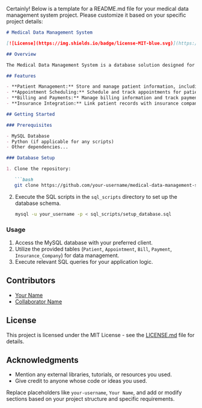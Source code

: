 Certainly! Below is a template for a README.md file for your medical data management system project. Please customize it based on your specific project details:

```markdown
# Medical Data Management System

[![License](https://img.shields.io/badge/license-MIT-blue.svg)](https://opensource.org/licenses/MIT)

## Overview

The Medical Data Management System is a database solution designed for efficiently managing medical information, including patient records, appointments, bills, and insurance details. This repository contains SQL scripts for database setup, modifications, and additional components related to medical data management.

## Features

- **Patient Management:** Store and manage patient information, including personal details and medical history.
- **Appointment Scheduling:** Schedule and track appointments for patients with healthcare providers.
- **Billing and Payments:** Manage billing information and track payments for medical services.
- **Insurance Integration:** Link patient records with insurance company details for streamlined information retrieval.

## Getting Started

### Prerequisites

- MySQL Database
- Python (if applicable for any scripts)
- Other dependencies...

### Database Setup

1. Clone the repository:

   ```bash
   git clone https://github.com/your-username/medical-data-management-system.git
   ```

2. Execute the SQL scripts in the `sql_scripts` directory to set up the database schema.

   ```bash
   mysql -u your_username -p < sql_scripts/setup_database.sql
   ```

### Usage

1. Access the MySQL database with your preferred client.
2. Utilize the provided tables (`Patient`, `Appointment`, `Bill`, `Payment`, `Insurance_Company`) for data management.
3. Execute relevant SQL queries for your application logic.

## Contributors

- [Your Name](https://github.com/your-username)
- [Collaborator Name](https://github.com/collaborator-username)

## License

This project is licensed under the MIT License - see the [LICENSE.md](LICENSE.md) file for details.

## Acknowledgments

- Mention any external libraries, tutorials, or resources you used.
- Give credit to anyone whose code or ideas you used.

Replace placeholders like `your-username`, `Your Name`, and add or modify sections based on your project structure and specific requirements.

